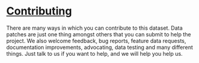 # [Contributing]()

There are many ways in which you can contribute to this dataset.
Data patches are just one thing amongst others that you can submit to help the
project. We also welcome feedback, bug reports, feature data requests, documentation 
improvements, advocating, data testing and many different things. 
Just talk to us if you want to help, and we will help you help us. 
